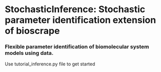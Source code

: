 # StochasticInference: Stochastic parameter identification extension of bioscrape

### Flexible parameter identification of biomolecular system models using data. 

Use tutorial_inference.py file to get started